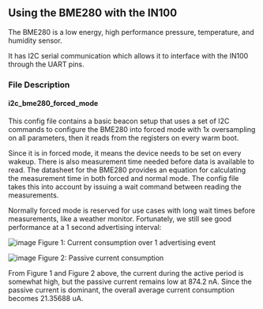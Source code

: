 ## Using the BME280 with the IN100

The BME280 is a low energy, high performance pressure, temperature, and humidity sensor.

It has I2C serial communication which allows it to interface with the IN100 through the UART pins.

### File Description

#### i2c_bme280_forced_mode

This config file contains a basic beacon setup that uses a set of I2C commands to configure the BME280 into forced mode with 1x oversampling on all parameters, then it reads from the registers on every warm boot.

Since it is in forced mode, it means the device needs to be set on every wakeup. There is also measurement time needed before data is available to read. The datasheet for the BME280 provides an equation for calculating the measurement time in both forced and normal mode. The config file takes this into account by issuing a wait command between reading the measurements.

Normally forced mode is reserved for use cases with long wait times before measurements, like a weather monitor. Fortunately, we still see good performance at a 1 second advertising interval:

![image](https://user-images.githubusercontent.com/108510134/211436060-cdb6e131-cf15-48e6-ab4b-6af1fe74bc22.png)
Figure 1: Current consumption over 1 advertising event

![image](https://user-images.githubusercontent.com/108510134/211436214-567f3575-8aad-4b92-99ae-57e7c4fd7fc6.png)
Figure 2: Passive current consumption

From Figure 1 and Figure 2 above, the current during the active period is somewhat high, but the passive current remains low at 874.2 nA. Since the passive current is dominant, the overall average current consumption becomes 21.35688 uA.
 
